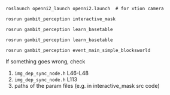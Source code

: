 
```
roslaunch openni2_launch openni2.launch  # for xtion camera
```

```
rosrun gambit_perception interactive_mask
```

```
rosrun gambit_perception learn_basetable
```

```
rosrun gambit_perception learn_basetable
```

```
rosrun gambit_perception event_main_simple_blocksworld
```

If something goes wrong, check

1. `img_dep_sync_node.h` L46-L48
2. `img_dep_sync_node.h` L113
3. paths of the param files (e.g. in interactive_mask src code)
